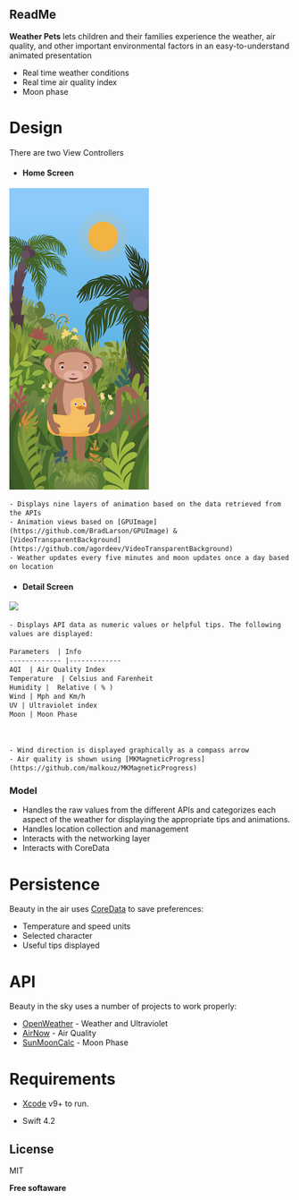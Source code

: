## <a name="markdown-pane"></a>ReadMe
**Weather Pets** lets children and their families experience the weather, air quality, and other important environmental factors in an easy-to-understand animated presentation

  - Real time weather conditions
  - Real time air quality index
  - Moon phase
 
# Design

There are two View Controllers 

  - #### Home Screen
  ![](https://github.com/rafaellevy/weatherPets-ReadMe/blob/master/IMG_3821b.png)

  
    - Displays nine layers of animation based on the data retrieved from the APIs
    - Animation views based on [GPUImage](https://github.com/BradLarson/GPUImage) & [VideoTransparentBackground](https://github.com/agordeev/VideoTransparentBackground)
    - Weather updates every five minutes and moon updates once a day based on location
	
   
- #### Detail Screen
![](https://github.com/rafaellevy/weatherPets-ReadMe/blob/master/IMG_3822b.png)


	- Displays API data as numeric values or helpful tips. The following values are displayed: 

    Parameters  | Info 
    ------------- |-------------
    AQI  | Air Quality Index
    Temperature  | Celsius and Farenheit
    Humidity |  Relative ( % ) 
    Wind | Mph and Km/h
    UV | Ultraviolet index
    Moon | Moon Phase
    
    
    
    - Wind direction is displayed graphically as a compass arrow
    - Air quality is shown using [MKMagneticProgress](https://github.com/malkouz/MKMagneticProgress)




### Model
- Handles the raw values from the different APIs and categorizes each aspect of the weather for displaying the appropriate tips and animations.
- Handles location collection and management
- Interacts with the networking layer
- Interacts with CoreData      

# Persistence
Beauty in the air uses [CoreData](https://developer.apple.com/documentation/coredata) to save preferences:  

- Temperature and speed units
- Selected character
- Useful tips displayed 

# API

Beauty in the sky uses a number of projects to work properly:

* [OpenWeather](https://openweathermap.org/) - Weather and Ultraviolet
* [AirNow](https://docs.airnowapi.org/) - Air Quality
* [SunMoonCalc](https://rapidapi.com/kirs26/api/sunmooncalc/details) - Moon Phase 


# Requirements

- [Xcode](https://developer.apple.com/xcode/) v9+ to run.

- Swift 4.2

License
----

MIT


**Free softaware**

